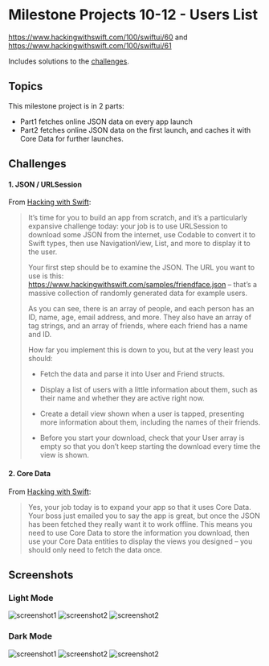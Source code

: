 # Milestone Projects 10-12 - Users List

https://www.hackingwithswift.com/100/swiftui/60 and https://www.hackingwithswift.com/100/swiftui/61

Includes solutions to the [challenges](https://www.hackingwithswift.com/books/ios-swiftui/core-data-wrap-up).

## Topics

This milestone project is in 2 parts:

- Part1 fetches online JSON data on every app launch
- Part2 fetches online JSON data on the first launch, and caches it with Core Data for further launches.

## Challenges

#### 1. JSON / URLSession

From [Hacking with Swift](https://www.hackingwithswift.com/guide/ios-swiftui/5/3/challenge):

> It’s time for you to build an app from scratch, and it’s a particularly expansive challenge today: your job is to use URLSession to download some JSON from the internet, use Codable to convert it to Swift types, then use NavigationView, List, and more to display it to the user.
>
> Your first step should be to examine the JSON. The URL you want to use is this: https://www.hackingwithswift.com/samples/friendface.json – that’s a massive collection of randomly generated data for example users.
>
> As you can see, there is an array of people, and each person has an ID, name, age, email address, and more. They also have an array of tag strings, and an array of friends, where each friend has a name and ID.
>
> How far you implement this is down to you, but at the very least you should:
>
> - Fetch the data and parse it into User and Friend structs.
> - Display a list of users with a little information about them, such as their name and whether they are active right now.
> - Create a detail view shown when a user is tapped, presenting more information about them, including the names of their friends.
>
> - Before you start your download, check that your User array is empty so that you don’t keep starting the download every time the view is shown.

#### 2. Core Data

From [Hacking with Swift](https://www.hackingwithswift.com/100/swiftui/61):

> Yes, your job today is to expand your app so that it uses Core Data. Your boss just emailed you to say the app is great, but once the JSON has been fetched they really want it to work offline. This means you need to use Core Data to store the information you download, then use your Core Data entities to display the views you designed – you should only need to fetch the data once.

## Screenshots

### Light Mode

![screenshot1](screenshots/Light_01.png)
![screenshot2](screenshots/Light_02.png)
![screenshot2](screenshots/Light_03.png)

### Dark Mode

![screenshot1](screenshots/Dark_01.png)
![screenshot2](screenshots/Dark_02.png)
![screenshot2](screenshots/Dark_03.png)
